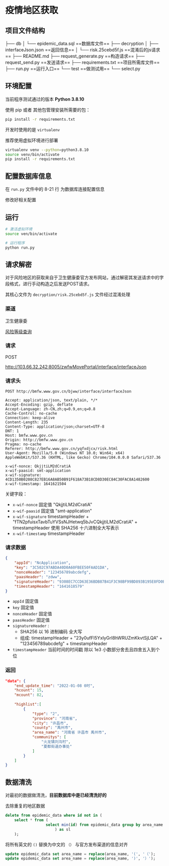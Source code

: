 # 疫情地区获取



## 项目文件结构

 ├── db
 │   └── epidemic_data.sql ==数据库文件==
 ├── decryption
 │   ├── interfaceJson.json ==返回信息==
 │   └── risk.25cebd5f.js ==混淆后的js请求==
 ├── README.md
 ├── request_generate.py ==构造请求==
 ├── request_send.py ==发送请求==
 ├── requirements.txt ==项目所需库文件==
 ├── run.py ==运行入口==
 └── test ==做测试用==
     └── select.py



## 环境配置

当前程序测试通过的版本 **Python 3.8.10**

使用 pip 或者 其他包管理安装所需要的包：

```bash
pip install -r requirements.txt
```

开发时使用的是 `virtualenv` 

推荐使用虚拟环境进行部署

```bash
virtualenv venv --python=python3.8.10
source venv/bin/activate
pip install -r requirements.txt
```


## 配置数据库信息

在 `run.py` 文件中的 8-21 行 为数据库连接配置信息

修改好相关配置



## 运行

```bash
# 激活虚拟环境
source ven/bin/activate

# 运行程序
python run.py
```



## 请求解密



对于风险地区的获取来自于卫生健康委官方发布网站，通过解密其发送请求中的字段格式，进行手动构造之后发送POST请求。

其核心文件为 `decryption/risk.25cebd5f.js` 文件经过混淆处理





### 渠道

卫生健康委

[风险等级查询](http://bmfw.www.gov.cn/yqfxdjcx/risk.html)







### 请求

POST

http://103.66.32.242:8005/zwfwMovePortal/interface/interfaceJson



### 请求头

```
POST http://bmfw.www.gov.cn/bjww/interface/interfaceJson

Accept: application/json, text/plain, */*
Accept-Encoding: gzip, deflate
Accept-Language: zh-CN,zh;q=0.9,en;q=0.8
Cache-Control: no-cache
Connection: keep-alive
Content-Length: 235
Content-Type: application/json;charset=UTF-8
DNT: 1
Host: bmfw.www.gov.cn
Origin: http://bmfw.www.gov.cn
Pragma: no-cache
Referer: http://bmfw.www.gov.cn/yqfxdjcx/risk.html
User-Agent: Mozilla/5.0 (Windows NT 10.0; Win64; x64) AppleWebKit/537.36 (KHTML, like Gecko) Chrome/104.0.0.0 Safari/537.36

x-wif-nonce: QkjjtiLM2dCratiA
x-wif-paasid: smt-application
x-wif-signature: 4CD1350B0208C827EB16A8AB50B91F618A73B18CD8D30EC84C30FAC8A1482600
x-wif-timestamp: 1641621504
```

关键字段：


- `x-wif-nonce` 固定值 "QkjjtiLM2dCratiA"
- `x-wif-paasid` 固定值 "smt-application"
- `x-wif-signature` timestampHeader + "fTN2pfuisxTavbTuYVSsNJHetwq5bJvCQkjjtiLM2dCratiA" + timestampHeader 使用 SHA256 十六进制全大写表示
- `x-wif-timestamp` timestampHeader





### 请求数据

```json
{
	"appId": "NcApplication",
	"key": "3C502C97ABDA40D0A60FBEE50FAAD1DA",
	"nonceHeader": "123456789abcdefg",
	"paasHeader": "zdww",
	"signatureHeader": "9308EC7CCD63E36BDB87B41F3C98BF99BD893B195E8FD0BA97B2FFB6F0AB4576",
	"timestampHeader": "1641618579"
}
```



- `appId` 固定值
- `key` 固定值
- `nonceHeader` 固定值
- `paasHeader` 固定值
- `signatureHeader` :
  - SHA256 以 16 进制编码 全大写
  - 组成: timestampHeader + "23y0ufFl5YxIyGrI8hWRUZmKkvtSjLQA" + "123456789abcdefg" + timestampHeader
- `timestampHeader` 当前时间的时间戳 除以 1e3 小数部分舍去且四舍五入到个位



### 返回


```json
"data": {
    "end_update_time": "2022-01-08 0时",
    "hcount": 15,
    "mcount": 82,
    
    "highlist":[
        {
            "type": "2",
            "province": "河南省",
            "city": "许昌市",
            "county": "禹州市",
            "area_name": "河南省 许昌市 禹州市",
            "communitys": [
                "火龙镇刘沟村",
                "夏都街道办事处"
            ]
        }
    ]
}
```





## 数据清洗

对最初的数据做清洗，**目前数据库中是已经清洗好的**

去除重复的地区数据

```sql
delete from epidemic_data where id not in (
    select * from (
                  select min(id) from epidemic_data group by area_name
                      ) as sl
    );
```


将所有英文的 `()` 替换为中文的 `（）` 与官方发布渠道的信息对齐

```sql
update epidemic_data set area_name = replace(area_name, '(', '（');
update epidemic_data set area_name = replace(area_name, ')', '）');
```

